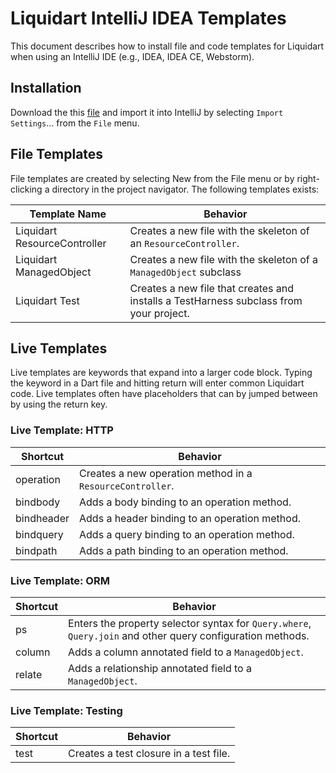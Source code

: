 # Liquidart IntelliJ IDEA Templates

This document describes how to install file and code templates for Liquidart when using an IntelliJ IDE (e.g., IDEA, IDEA CE, Webstorm).

## Installation

Download the this [file](https://github.com/aldrinsartfactory/liquidart/blob/main/resources/templates/intellij-settings/intellij-settings.jar?raw=true) and import it into IntelliJ by selecting `Import Settings`... from the `File` menu.

## File Templates

File templates are created by selecting New from the File menu or by right-clicking a directory in the project navigator. The following templates exists:

| Template Name | Behavior |
|---------------|----------|
| Liquidart ResourceController | Creates a new file with the skeleton of an `ResourceController`. |
| Liquidart ManagedObject | Creates a new file with the skeleton of a `ManagedObject` subclass |
| Liquidart Test | Creates a new file that creates and installs a TestHarness subclass from your project. |

## Live Templates

Live templates are keywords that expand into a larger code block. Typing the keyword in a Dart file and hitting return will enter common Liquidart code. Live templates often have placeholders that can by jumped between by using the return key.

### Live Template: HTTP

| Shortcut | Behavior |
|----------|----------|
| operation | Creates a new operation method in a `ResourceController`. |
| bindbody | Adds a body binding to an operation method. |
| bindheader | Adds a header binding to an operation method. |
| bindquery | Adds a query binding to an operation method. |
| bindpath | Adds a path binding to an operation method. |

### Live Template: ORM

| Shortcut | Behavior |
|----------|----------|
| ps | Enters the property selector syntax for `Query.where`, `Query.join` and other query configuration methods. |
| column | Adds a column annotated field to a `ManagedObject`. |
| relate | Adds a relationship annotated field to a `ManagedObject`. |

### Live Template: Testing

| Shortcut | Behavior |
|----------|----------|
| test | Creates a test closure in a test file. |